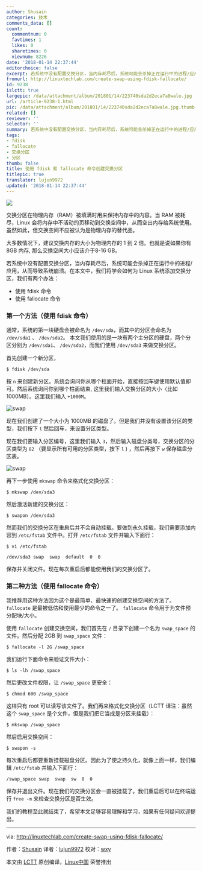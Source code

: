 ```yaml
---
author: Shusain
categories: 技术
comments_data: []
count:
  commentnum: 0
  favtimes: 1
  likes: 0
  sharetimes: 0
  viewnum: 8226
date: '2018-01-14 22:37:44'
editorchoice: false
excerpt: 若系统中没有配置交换分区，当内存耗尽后，系统可能会杀掉正在运行中的进程/应用，从而导致系统崩溃。
fromurl: http://linuxtechlab.com/create-swap-using-fdisk-fallocate/
id: 9238
islctt: true
largepic: /data/attachment/album/201801/14/223740sda2d2eca7a8wale.jpg
url: /article-9238-1.html
pic: /data/attachment/album/201801/14/223740sda2d2eca7a8wale.jpg.thumb.jpg
related: []
reviewer: ''
selector: ''
summary: 若系统中没有配置交换分区，当内存耗尽后，系统可能会杀掉正在运行中的进程/应用，从而导致系统崩溃。
tags:
- fdisk
- fallocate
- 交换分区
- 分区
thumb: false
title: 使用 fdisk 和 fallocate 命令创建交换分区
titlepic: true
translator: lujun9972
updated: '2018-01-14 22:37:44'
---
```


![](/data/attachment/album/201801/14/223740sda2d2eca7a8wale.jpg)


交换分区在物理内存（RAM）被填满时用来保持内存中的内容。当 RAM 被耗尽，Linux 会将内存中不活动的页移动到交换空间中，从而空出内存给系统使用。虽然如此，但交换空间不应被认为是物理内存的替代品。


大多数情况下，建议交换内存的大小为物理内存的 1 到 2 倍。也就是说如果你有 8GB 内存, 那么交换空间大小应该介于8-16 GB。


若系统中没有配置交换分区，当内存耗尽后，系统可能会杀掉正在运行中的进程/应用，从而导致系统崩溃。在本文中，我们将学会如何为 Linux 系统添加交换分区，我们有两个办法：


* 使用 fdisk 命令
* 使用 fallocate 命令


### 第一个方法（使用 fdisk 命令）


通常，系统的第一块硬盘会被命名为 `/dev/sda`，而其中的分区会命名为 `/dev/sda1` 、 `/dev/sda2`。 本文我们使用的是一块有两个主分区的硬盘，两个分区分别为 `/dev/sda1`、 `/dev/sda2`，而我们使用 `/dev/sda3` 来做交换分区。


首先创建一个新分区，



```
$ fdisk /dev/sda

```

按 `n` 来创建新分区。系统会询问你从哪个柱面开始，直接按回车键使用默认值即可。然后系统询问你到哪个柱面结束, 这里我们输入交换分区的大小（比如 1000MB）。这里我们输入 `+1000M`。


![swap](/data/attachment/album/201801/14/223747qi35bpsjs0jii0zi.jpg)


现在我们创建了一个大小为 1000MB 的磁盘了。但是我们并没有设置该分区的类型，我们按下 `t` 然后回车，来设置分区类型。


现在我们要输入分区编号，这里我们输入 `3`，然后输入磁盘分类号，交换分区的分区类型为 `82` （要显示所有可用的分区类型，按下 `l` ) ，然后再按下 `w` 保存磁盘分区表。


![swap](/data/attachment/album/201801/14/223748r8v6ywz03rd03zf6.jpg)


再下一步使用 `mkswap` 命令来格式化交换分区：



```
$ mkswap /dev/sda3

```

然后激活新建的交换分区：



```
$ swapon /dev/sda3

```

然而我们的交换分区在重启后并不会自动挂载。要做到永久挂载，我们需要添加内容到 `/etc/fstab` 文件中。打开 `/etc/fstab` 文件并输入下面行：



```
$ vi /etc/fstab

/dev/sda3 swap  swap  default  0  0

```

保存并关闭文件。现在每次重启后都能使用我们的交换分区了。


### 第二种方法（使用 fallocate 命令）


我推荐用这种方法因为这个是最简单、最快速的创建交换空间的方法了。`fallocate` 是最被低估和使用最少的命令之一了。 `fallocate` 命令用于为文件预分配块/大小。


使用 `fallocate` 创建交换空间，我们首先在 `/` 目录下创建一个名为 `swap_space` 的文件。然后分配 2GB 到 `swap_space` 文件：



```
$ fallocate -l 2G /swap_space

```

我们运行下面命令来验证文件大小：



```
$ ls -lh /swap_space

```

然后更改文件权限，让 `/swap_space` 更安全：



```
$ chmod 600 /swap_space

```

这样只有 root 可以读写该文件了。我们再来格式化交换分区（LCTT 译注：虽然这个 `swap_space` 是个文件，但是我们把它当成是分区来挂载）：



```
$ mkswap /swap_space

```

然后启用交换空间：



```
$ swapon -s

```

每次重启后都要重新挂载磁盘分区。因此为了使之持久化，就像上面一样，我们编辑 `/etc/fstab` 并输入下面行：



```
/swap_space swap  swap  sw  0  0 

```

保存并退出文件。现在我们的交换分区会一直被挂载了。我们重启后可以在终端运行 `free -m` 来检查交换分区是否生效。


我们的教程至此就结束了，希望本文足够容易理解和学习，如果有任何疑问欢迎提出。




---


via: <http://linuxtechlab.com/create-swap-using-fdisk-fallocate/>


作者：[Shusain](http://linuxtechlab.com/author/shsuain/) 译者：[lujun9972](https://github.com/lujun9972) 校对：[wxy](https://github.com/wxy)


本文由 [LCTT](https://github.com/LCTT/TranslateProject) 原创编译，[Linux中国](https://linux.cn/) 荣誉推出